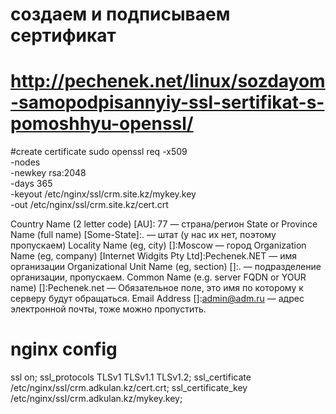 # создаем и подписываем сертификат
# http://pechenek.net/linux/sozdayom-samopodpisannyiy-ssl-sertifikat-s-pomoshhyu-openssl/

#create certificate
sudo openssl req -x509  \
	-nodes  \
	-newkey rsa:2048  \
	-days 365  \
	-keyout  /etc/nginx/ssl/crm.site.kz/mykey.key  \
	-out /etc/nginx/ssl/crm.site.kz/cert.crt
	

Country Name (2 letter code) [AU]: 77 — страна/регион
State or Province Name (full name) [Some-State]:. — штат (у нас их нет, поэтому пропускаем)
Locality Name (eg, city) []:Moscow — город
Organization Name (eg, company) [Internet Widgits Pty Ltd]:Pechenek.NET — имя организации
Organizational Unit Name (eg, section) []:. — подразделение организации, пропускаем.
Common Name (e.g. server FQDN or YOUR name) []:Pechenek.net — Обязательное поле, это имя по которому к серверу будут обращаться.
Email Address []:admin@adm.ru — адрес электронной почты, тоже можно пропустить.



# nginx config
ssl                         on;
ssl_protocols TLSv1 TLSv1.1 TLSv1.2;
ssl_certificate         	/etc/nginx/ssl/crm.adkulan.kz/cert.crt;
ssl_certificate_key     	/etc/nginx/ssl/crm.adkulan.kz/mykey.key;

